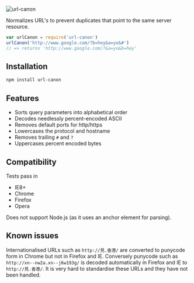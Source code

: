 ![url-canon](https://cloud.githubusercontent.com/assets/823104/6485788/0f8784ae-c27e-11e4-9ba5-be08bb7cc852.png)

Normalizes URL's to prevent duplicates that point to the same server resource.

```javascript
var urlCanon = require('url-canon')
urlCanon('http://www.google.com/?b=hey&a=yo&#')
// => returns 'http://www.google.com/?&a=yo&b=hey'
```

## Installation
```bash
npm install url-canon
```

## Features

* Sorts query parameters into alphabetical order
* Decodes needlessly percent-encoded ASCII
* Removes default ports for http/https
* Lowercases the protocol and hostname
* Removes trailing `#` and `?`
* Uppercases percent encoded bytes

## Compatibility

Tests pass in
* IE8+
* Chrome
* Firefox
* Opera

Does not support Node.js (as it uses an anchor element for parsing).

## Known issues

Internationalised URLs such as `http://見.香港/` are converted to punycode form in Chrome but not in Firefox and IE. Conversely punycode such as `http://xn--nw2a.xn--j6w193g/` is decoded automatically in Firefox and IE to `http://見.香港/`. It is very hard to standardise these URLs and they have not been handled.
